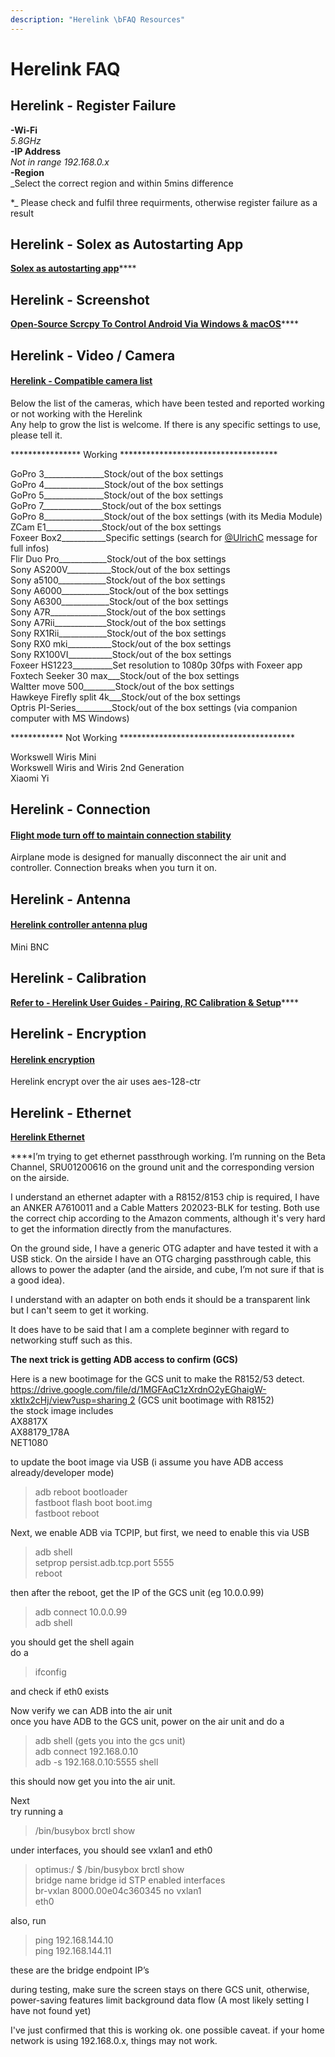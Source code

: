 ```yaml
---
description: "Herelink \bFAQ Resources"
---
```


# Herelink FAQ

## Herelink - Register Failure

**-Wi-Fi**  
_5.8GHz_   
**-IP Address**  
_Not in range 192.168.0.x_  
**-Region**  
_Select the correct region and within 5mins difference  
  
\*_ Please check and fulfil three requirments, otherwise register failure as a result

## Herelink - Solex as Autostarting App

[**Solex as autostarting app**](https://discuss.cubepilot.org/t/solex-as-autostarting-app/3893)\*\*\*\*

## Herelink - Screenshot

[**Open-Source Scrcpy To Control Android Via Windows & macOS**](https://discuss.cubepilot.org/t/herelink-screenshot/3881)\*\*\*\*

## Herelink - Video / Camera 

#### [Herelink - Compatible camera list](https://discuss.cubepilot.org/t/herelink-compatible-camera-list/1922) 

Below the list of the cameras, which have been tested and reported working or not working with the Herelink  
Any help to grow the list is welcome. If there is any specific settings to use, please tell it.

\*\*\*\*\*\*\*\*\*\*\*\*\*\*\*\* Working \*\*\*\*\*\*\*\*\*\*\*\*\*\*\*\*\*\*\*\*\*\*\*\*\*\*\*\*\*\*\*\*\*\*\*\*

GoPro 3\_\_\_\_\_\_\_\_\_\_\_\_\_\_\_Stock/out of the box settings  
GoPro 4\_\_\_\_\_\_\_\_\_\_\_\_\_\_\_Stock/out of the box settings  
GoPro 5\_\_\_\_\_\_\_\_\_\_\_\_\_\_\_Stock/out of the box settings  
GoPro 7\_\_\_\_\_\_\_\_\_\_\_\_\_\_\_Stock/out of the box settings  
GoPro 8\_\_\_\_\_\_\_\_\_\_\_\_\_\_\_Stock/out of the box settings \(with its Media Module\)  
ZCam E1\_\_\_\_\_\_\_\_\_\_\_\_\_\_Stock/out of the box settings  
Foxeer Box2\_\_\_\_\_\_\_\_\_\_\_Specific settings \(search for [@UlrichC](https://discuss.cubepilot.org/u/ulrichc) message for full infos\)  
Flir Duo Pro\_\_\_\_\_\_\_\_\_\_\_\_Stock/out of the box settings  
Sony AS200V\_\_\_\_\_\_\_\_\_\_\_Stock/out of the box settings  
Sony a5100\_\_\_\_\_\_\_\_\_\_\_\_Stock/out of the box settings  
Sony A6000\_\_\_\_\_\_\_\_\_\_\_\_Stock/out of the box settings  
Sony A6300\_\_\_\_\_\_\_\_\_\_\_\_Stock/out of the box settings  
Sony A7R\_\_\_\_\_\_\_\_\_\_\_\_\_\_Stock/out of the box settings  
Sony A7Rii\_\_\_\_\_\_\_\_\_\_\_\_\_Stock/out of the box settings  
Sony RX1Rii\_\_\_\_\_\_\_\_\_\_\_\_Stock/out of the box settings  
Sony RX0 mki\_\_\_\_\_\_\_\_\_\_\_Stock/out of the box settings  
Sony RX100VI\_\_\_\_\_\_\_\_\_\_\_Stock/out of the box settings  
Foxeer HS1223\_\_\_\_\_\_\_\_\_\_Set resolution to 1080p 30fps with Foxeer app  
Foxtech Seeker 30 max\_\_\_Stock/out of the box settings  
Waltter move 500\_\_\_\_\_\_\_\_Stock/out of the box settings  
Hawkeye Firefly split 4k\_\_\_Stock/out of the box settings  
Optris PI-Series\_\_\_\_\_\_\_\_\_Stock/out of the box settings \(via companion computer with MS Windows\)

\*\*\*\*\*\*\*\*\*\*\*\* Not Working \*\*\*\*\*\*\*\*\*\*\*\*\*\*\*\*\*\*\*\*\*\*\*\*\*\*\*\*\*\*\*\*\*\*\*\*\*\*\*\*

Workswell Wiris Mini  
Workswell Wiris and Wiris 2nd Generation  
Xiaomi Yi

## Herelink - Connection

#### [Flight mode turn off to maintain connection stability ](https://discuss.cubepilot.org/t/disconnection-bug/3845)

Airplane mode is designed for manually disconnect the air unit and controller. Connection breaks when you turn it on.

## Herelink - Antenna

#### [Herelink controller antenna plug](https://discuss.cubepilot.org/t/name-of-herelink-antenna-on-the-remote/3864/3)

Mini BNC

## Herelink - Calibration

[**Refer to - Herelink User Guides - Pairing, RC Calibration & Setup**](herelink-user-guides/one-time-setup.md)\*\*\*\*

## Herelink - Encryption

#### [Herelink encryption](https://discuss.cubepilot.org/t/support-for-encryption/1370)

Herelink encrypt over the air uses aes-128-ctr 

## Herelink - Ethernet

[**Herelink Ethernet**](https://discuss.cubepilot.org/t/herelink-ethernet/4369)   
  
****I’m trying to get ethernet passthrough working. I’m running on the Beta Channel, SRU01200616 on the ground unit and the corresponding version on the airside.

I understand an ethernet adapter with a R8152/8153 chip is required, I have an ANKER A7610011 and a Cable Matters 202023-BLK for testing. Both use the correct chip according to the Amazon comments, although it's very hard to get the information directly from the manufactures.

On the ground side, I have a generic OTG adapter and have tested it with a USB stick. On the airside I have an OTG charging passthrough cable, this allows to power the adapter \(and the airside, and cube, I’m not sure if that is a good idea\).

I understand with an adapter on both ends it should be a transparent link but I can't seem to get it working.

It does have to be said that I am a complete beginner with regard to networking stuff such as this.

**The next trick is getting ADB access to confirm \(GCS\)**  
  
Here is a new bootimage for the GCS unit to make the R8152/53 detect. [https://drive.google.com/file/d/1MGFAqC1zXrdnO2yEGhaigW-xktIx2cHj/view?usp=sharing 2](https://drive.google.com/file/d/1MGFAqC1zXrdnO2yEGhaigW-xktIx2cHj/view?usp=sharing) \(GCS unit bootimage with R8152\)  
the stock image includes  
AX8817X  
AX88179\_178A  
NET1080

to update the boot image via USB \(i assume you have ADB access already/developer mode\)

> adb reboot bootloader  
> fastboot flash boot boot.img  
> fastboot reboot

Next, we enable ADB via TCPIP, but first, we need to enable this via USB

> adb shell  
> setprop persist.adb.tcp.port 5555  
> reboot

then after the reboot, get the IP of the GCS unit \(eg 10.0.0.99\)

> adb connect 10.0.0.99  
> adb shell

you should get the shell again  
do a

> ifconfig

and check if eth0 exists

Now verify we can ADB into the air unit  
once you have ADB to the GCS unit, power on the air unit and do a

> adb shell \(gets you into the gcs unit\)  
> adb connect 192.168.0.10  
> adb -s 192.168.0.10:5555 shell

this should now get you into the air unit.

Next  
try running a

> /bin/busybox brctl show

under interfaces, you should see vxlan1 and eth0

> optimus:/ $ /bin/busybox brctl show  
> bridge name bridge id STP enabled interfaces  
> br-vxlan 8000.00e04c360345 no vxlan1  
> eth0

also, run

> ping 192.168.144.10  
> ping 192.168.144.11

these are the bridge endpoint IP’s

during testing, make sure the screen stays on there GCS unit, otherwise, power-saving features limit background data flow \(A most likely setting I have not found yet\)

I've just confirmed that this is working ok. one possible caveat. if your home network is using 192.168.0.x, things may not work.



#### 

#### 


